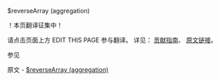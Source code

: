  $reverseArray (aggregation)

 ！本页翻译征集中！

请点击页面上方 EDIT THIS PAGE 参与翻译。
详见：
[贡献指南]( https://github.com/JinMuInfo/MongoDB-Manual-zh/blob/master/CONTRIBUTING.md )、
[原文链接](  https://docs.mongodb.com/manual/reference/operator/aggregation/reverseArray/  )。

 参见

原文 - [$reverseArray (aggregation)]( https://docs.mongodb.com/manual/reference/operator/aggregation/reverseArray/ )

